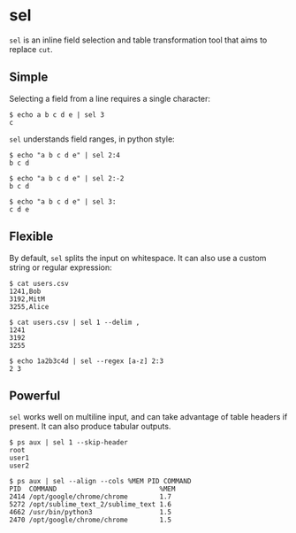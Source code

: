 # sel

`sel` is an inline field selection and table transformation tool
that aims to replace `cut`.


## Simple

Selecting a field from a line requires a single character:

    $ echo a b c d e | sel 3
    c


`sel` understands field ranges, in python style:

    $ echo "a b c d e" | sel 2:4
    b c d

    $ echo "a b c d e" | sel 2:-2
    b c d

    $ echo "a b c d e" | sel 3:
    c d e


## Flexible

By default, `sel` splits the input on whitespace. It can also
use a custom string or regular expression:

    $ cat users.csv
    1241,Bob
    3192,MitM
    3255,Alice

    $ cat users.csv | sel 1 --delim ,
    1241
    3192
    3255
    
    $ echo 1a2b3c4d | sel --regex [a-z] 2:3
    2 3


## Powerful

`sel` works well on multiline input, and can take advantage
of table headers if present. It can also produce tabular outputs.

    $ ps aux | sel 1 --skip-header
    root
    user1
    user2

    $ ps aux | sel --align --cols %MEM PID COMMAND 
    PID  COMMAND                          %MEM
    2414 /opt/google/chrome/chrome        1.7 
    5272 /opt/sublime_text_2/sublime_text 1.6 
    4662 /usr/bin/python3                 1.5 
    2470 /opt/google/chrome/chrome        1.5 
